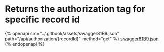 # Returns the authorization tag for specific record id

{% openapi src="../.gitbook/assets/swagger81B9.json" path="/api/authorization/{recordId}" method="get" %}
[swagger81B9.json](../.gitbook/assets/swagger81B9.json)
{% endopenapi %}

